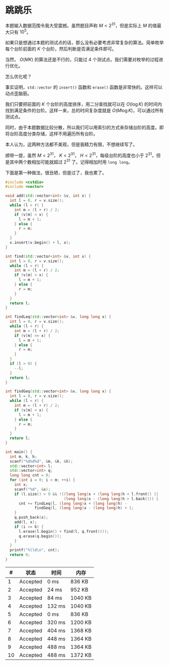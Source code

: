 # 跳跳乐

本题输入数据范围令我大受震撼。虽然题目声称 $M<2^{31}$，但是实际上 $M$ 的值最大只有 $10^5$。

如果只是想通过本题的测试点的话，那么没有必要考虑非常复杂的算法。简单枚举每个台阶前面的 $K$ 个台阶，然后判断是否满足条件即可。

当然， $O(MK)$ 的算法还是不行的，只能过 $4$ 个测试点。我们需要对枚举的过程进行优化。

怎么优化呢？

事实证明，`std::vector` 的 `insert()` 函数和 `erase()` 函数是非常快的。这样可以动点歪脑筋。

我们只要把前面的 $K$ 个台阶的高度排序，用二分查找就可以在 $O(\log K)$ 的时间内找到满足条件的台阶。这样一来，总的时间复杂度就是 $O(M\log K)$，可以通过所有测试点。

同时，由于本题数据比较分散，所以我们可以用索引的方式来存储台阶的高度。即将台阶高度分类存储，这样不用遍历所有台阶。

本人认为，这两种方法都不美观，但是我精力有限，不想继续写了。

顺带一提，虽然 $M<2^{31}$， $K<2^{31}$， $H<2^{31}$，每级台阶的高度也小于 $2^{31}$，但是其中两个数相加可能就超过 $2^{31}$ 了。记得相加时用 `long long`。

下面是第一种做法，很丑陋，但是过了，我也累了。

```cpp
#include <cstdio>
#include <vector>

void add(std::vector<int> &v, int x) {
  int l = 0, r = v.size();
  while (l < r) {
    int m = (l + r) / 2;
    if (v[m] < x) {
      l = m + 1;
    } else {
      r = m;
    }
  }
  v.insert(v.begin() + l, x);
}

int find(std::vector<int> &v, int x) {
  int l = 0, r = v.size();
  while (l < r) {
    int m = (l + r) / 2;
    if (v[m] < x) {
      l = m + 1;
    } else {
      r = m;
    }
  }
  return l;
}

int findLeq(std::vector<int> &v, long long x) {
  int l = 0, r = v.size();
  while (l < r) {
    int m = (l + r) / 2;
    if (v[m] <= x) {
      l = m + 1;
    } else {
      r = m;
    }
  }
  if (l > 0) {
    --l;
  }
  return l;
}

int findGeq(std::vector<int> &v, long long x) {
  int l = 0, r = v.size();
  while (l < r) {
    int m = (l + r) / 2;
    if (v[m] < x) {
      l = m + 1;
    } else {
      r = m;
    }
  }
  return l;
}

int main() {
  int m, k, h;
  scanf("%d%d%d", &m, &k, &h);
  std::vector<int> l;
  std::vector<int> q;
  long long cnt = 0;
  for (int i = 0; i < m; ++i) {
    int x;
    scanf("%d", &x);
    if (l.size() > 0 && !((long long)x + (long long)h < l.front() ||
                          (long long)x - (long long)h > l.back())) {
      cnt += findLeq(l, (long long)x + (long long)h) -
             findGeq(l, (long long)x - (long long)h) + 1;
    }
    q.push_back(x);
    add(l, x);
    if (i >= k) {
      l.erase(l.begin() + find(l, q.front()));
      q.erase(q.begin());
    }
  }
  printf("%lld\n", cnt);
  return 0;
}
```

| #   | 状态     | 时间   | 内存    |
| --- | -------- | ------ | ------- |
| 1   | Accepted | 0 ms   | 836 KB  |
| 2   | Accepted | 24 ms  | 952 KB  |
| 3   | Accepted | 84 ms  | 1040 KB |
| 4   | Accepted | 132 ms | 1040 KB |
| 5   | Accepted | 0 ms   | 836 KB  |
| 6   | Accepted | 320 ms | 1200 KB |
| 7   | Accepted | 404 ms | 1368 KB |
| 8   | Accepted | 448 ms | 1364 KB |
| 9   | Accepted | 488 ms | 1364 KB |
| 10  | Accepted | 488 ms | 1372 KB |
